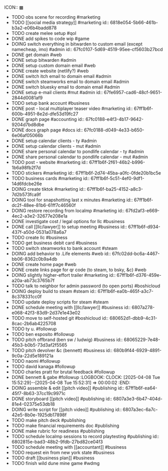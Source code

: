 ICON:: ▦

- TODO obs scene for recording #marketing
- TODO [[social media strategy]] #marketing
  id:: 6818e054-5b66-461b-b3a2-e06b4badd878
- TODO create melee setup #qol
- DONE add spikes to code wip #game
- DOING switch everything in bitwarden to custom email (except namecheap, imo) #admin
  id:: 67fc0107-5d69-4519-95ee-cf5603b27bcd
- DONE get domain #web
- DONE setup bitwarden #admin
- DONE setup custom domain email #web
- DONE create website (netlify?) #web
- DONE switch itch email to domain email #admin
- DONE switch steamworks email to domain email #admin
- DONE switch bluesky email to domain email #admin
- DONE setup e-mail clients #mut #admin
  id:: 67fe6957-cad6-48cf-9651-2844d0081af9
- TODO setup bank account #business
- DONE post - local multiplayer teaser video #marketing
  id:: 67ff1b6f-600b-4951-8e2d-dfe53d19fc27
- DONE graph page #accounting
  id:: 67fc0188-e4f3-4b17-9642-9204d7bd8dbe
- DONE docs graph page #docs
  id:: 67fc0188-d049-4e33-b650-6e06af05066b
- DONE setup calendar clients - ty #admin
- DONE setup calendar clients - mut #admin
- DONE share personal calendar to pondlife calendar - ty #admin
- DONE share personal calendar to pondlife calendar - mut #admin
- TODO post - website #marketing
  id:: 67ff1b6f-2f61-46b2-b996-1b6a98fb2f7d
- TODO stickers #marketing
  id:: 67ff1b6f-2d74-45ba-a0fc-0fde20b1bc5e
- TODO business cards #marketing
  id:: 67ff1b6f-5c51-4ef0-9df1-14d6fdcbe26e
- DOING create tiktok #marketing
  id:: 67ff1b6f-ba25-4152-a8c3-7d2b573fca9f
- DOING tool for snapshotting last x minutes #marketing
  id:: 67ff1b6f-dc2f-48ee-81b6-61ff7c46560f
- DOING restore recording from localmp #marketing
  id:: 67fd2af3-e669-4ec2-a3e2-32677e208e1a
- DONE investigate cost / legal options for llc #business
- DONE call [[llc/lawyer]] to setup meeting #business
  id:: 67ff1b6f-d934-437f-a50d-0531a078a6a7
- TODO create llc #business
- TODO get business debit card #business
- TODO switch steamworks to bank account #steam
- DOING add behavior to .Life elements #web
  id:: 67fc02dd-bc6a-4467-bb06-8362c0b9a4db
- DONE create home page #web
- DONE create links page for qr code (to steam, to bsky, &c) #web
- DOING slightly higher-effort trailer #marketing
  id:: 67ff1b6f-d376-459e-a20a-ab73c3765b7f
- TODO talk to neighbor for admin password (to open ports) #boshicloud
- DOING deploy build to steam #steam
  id:: 67ff1b6f-ea0b-465f-a3c7-8c378331cc0f
- TODO update deploy scripts for steam #steam
- DONE schedule meeting with [[llc/lawyer]] #business
  id:: 6807a278-e068-42f3-83d9-2d37e1e43e02
- TODO move to self-hosted git #boshicloud
  id:: 680652d1-dbb9-4c31-8cac-2b6ab4225708
- TODO ty u. #followup
- TODO ben esposito #followup
- TODO pitch offbrand (ben sw / ludwig) #business
  id:: 68065229-7e48-45b3-b0b5-73d3af2f5565
- TODO pitch devolver &c (bennett) #business
  id:: 680b9f44-6929-4891-9c0a-22d5e189121a
- TODO naomi #followup
- TODO david kanaga #followup
- TODO charles pratt for brutal feedback #followup
- DONE bennett & gabe #followup
  :LOGBOOK:
  CLOCK: [2025-04-08 Tue 15:52:29]--[2025-04-08 Tue 15:52:31] =>  00:00:02
  :END:
- DOING assemble & edit [[pitch video]] #publishing
  id:: 67ff1b6f-ea64-45f7-8b63-37cc19c9971c
- DONE storyboard [[pitch video]] #publishing
  id:: 6807a3e3-6b47-404d-81e4-02375e53db18
- DOING write script for [[pitch video]] #publishing
  id:: 6807a3ec-6a7c-42e5-8b0e-1925db17898f
- TODO make pitch deck #publishing
- TODO make financial requirements doc #publishing
- DONE make rubric for readiness #publishing
- TODO schedule localmp sessions to record playtesting #publishing
  id:: 6802815e-bad3-48b2-9fdb-27bd82ce04f3
- TODO schedule meeting with [[accountant]] #business
- TODO request ein from new york state #business
- TODO draft [[business plan]] #business
- TODO finish wild dune mine game #wdmg